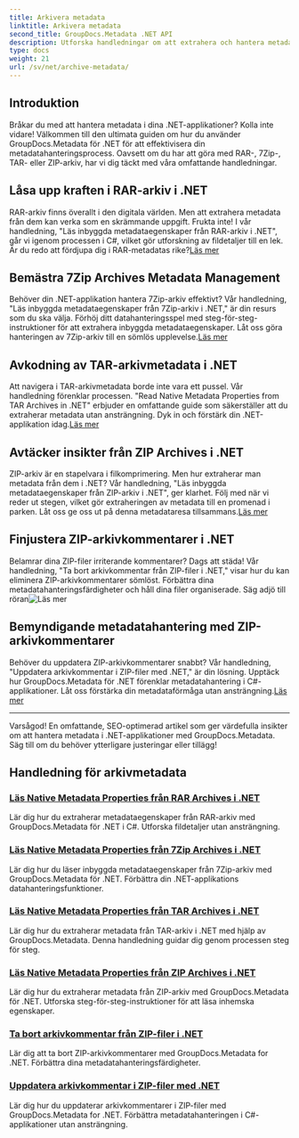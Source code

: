 ```yaml
---
title: Arkivera metadata
linktitle: Arkivera metadata
second_title: GroupDocs.Metadata .NET API
description: Utforska handledningar om att extrahera och hantera metadataegenskaper från olika arkivformat som RAR, 7Zip, TAR och ZIP med hjälp av GroupDocs.Metadata för .NET.
type: docs
weight: 21
url: /sv/net/archive-metadata/
---
```


## Introduktion

Bråkar du med att hantera metadata i dina .NET-applikationer? Kolla inte vidare! Välkommen till den ultimata guiden om hur du använder GroupDocs.Metadata för .NET för att effektivisera din metadatahanteringsprocess. Oavsett om du har att göra med RAR-, 7Zip-, TAR- eller ZIP-arkiv, har vi dig täckt med våra omfattande handledningar.

## Låsa upp kraften i RAR-arkiv i .NET

 RAR-arkiv finns överallt i den digitala världen. Men att extrahera metadata från dem kan verka som en skrämmande uppgift. Frukta inte! I vår handledning, "Läs inbyggda metadataegenskaper från RAR-arkiv i .NET", går vi igenom processen i C#, vilket gör utforskning av fildetaljer till en lek. Är du redo att fördjupa dig i RAR-metadatas rike?[Läs mer](./read-native-metadata-rar-archives/)

## Bemästra 7Zip Archives Metadata Management

Behöver din .NET-applikation hantera 7Zip-arkiv effektivt? Vår handledning, "Läs inbyggda metadataegenskaper från 7Zip-arkiv i .NET," är din resurs som du ska välja. Förhöj ditt datahanteringsspel med steg-för-steg-instruktioner för att extrahera inbyggda metadataegenskaper. Låt oss göra hanteringen av 7Zip-arkiv till en sömlös upplevelse.[Läs mer](./read-native-metadata-7zip-archives/)

## Avkodning av TAR-arkivmetadata i .NET

 Att navigera i TAR-arkivmetadata borde inte vara ett pussel. Vår handledning förenklar processen. "Read Native Metadata Properties from TAR Archives in .NET" erbjuder en omfattande guide som säkerställer att du extraherar metadata utan ansträngning. Dyk in och förstärk din .NET-applikation idag.[Läs mer](./read-native-metadata-tar-archives/)

## Avtäcker insikter från ZIP Archives i .NET

ZIP-arkiv är en stapelvara i filkomprimering. Men hur extraherar man metadata från dem i .NET? Vår handledning, "Läs inbyggda metadataegenskaper från ZIP-arkiv i .NET", ger klarhet. Följ med när vi reder ut stegen, vilket gör extraheringen av metadata till en promenad i parken. Låt oss ge oss ut på denna metadataresa tillsammans.[Läs mer](./read-native-metadata-zip-archives/)

## Finjustera ZIP-arkivkommentarer i .NET

 Belamrar dina ZIP-filer irriterande kommentarer? Dags att städa! Vår handledning, "Ta bort arkivkommentar från ZIP-filer i .NET," visar hur du kan eliminera ZIP-arkivkommentarer sömlöst. Förbättra dina metadatahanteringsfärdigheter och håll dina filer organiserade. Säg adjö till röran![Läs mer](./remove-archive-comment-zip-files/)

## Bemyndigande metadatahantering med ZIP-arkivkommentarer

Behöver du uppdatera ZIP-arkivkommentarer snabbt? Vår handledning, "Uppdatera arkivkommentar i ZIP-filer med .NET," är din lösning. Upptäck hur GroupDocs.Metadata för .NET förenklar metadatahantering i C#-applikationer. Låt oss förstärka din metadataförmåga utan ansträngning.[Läs mer](./update-archive-comment-zip-files/)

---

Varsågod! En omfattande, SEO-optimerad artikel som ger värdefulla insikter om att hantera metadata i .NET-applikationer med GroupDocs.Metadata. Säg till om du behöver ytterligare justeringar eller tillägg!
## Handledning för arkivmetadata
### [Läs Native Metadata Properties från RAR Archives i .NET](./read-native-metadata-rar-archives/)
Lär dig hur du extraherar metadataegenskaper från RAR-arkiv med GroupDocs.Metadata för .NET i C#. Utforska fildetaljer utan ansträngning.
### [Läs Native Metadata Properties från 7Zip Archives i .NET](./read-native-metadata-7zip-archives/)
Lär dig hur du läser inbyggda metadataegenskaper från 7Zip-arkiv med GroupDocs.Metadata för .NET. Förbättra din .NET-applikations datahanteringsfunktioner.
### [Läs Native Metadata Properties från TAR Archives i .NET](./read-native-metadata-tar-archives/)
Lär dig hur du extraherar metadata från TAR-arkiv i .NET med hjälp av GroupDocs.Metadata. Denna handledning guidar dig genom processen steg för steg.
### [Läs Native Metadata Properties från ZIP Archives i .NET](./read-native-metadata-zip-archives/)
Lär dig hur du extraherar metadata från ZIP-arkiv med GroupDocs.Metadata för .NET. Utforska steg-för-steg-instruktioner för att läsa inhemska egenskaper.
### [Ta bort arkivkommentar från ZIP-filer i .NET](./remove-archive-comment-zip-files/)
Lär dig att ta bort ZIP-arkivkommentarer med GroupDocs.Metadata for .NET. Förbättra dina metadatahanteringsfärdigheter.
### [Uppdatera arkivkommentar i ZIP-filer med .NET](./update-archive-comment-zip-files/)
Lär dig hur du uppdaterar arkivkommentarer i ZIP-filer med GroupDocs.Metadata for .NET. Förbättra metadatahanteringen i C#-applikationer utan ansträngning.